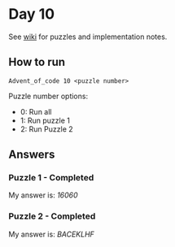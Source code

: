 # Day 10

See [wiki](https://github.com/jio125/Advent-of-code-2022/wiki/Day-10) for puzzles and implementation notes.

## How to run

`Advent_of_code 10 <puzzle number>`

Puzzle number options:

- 0: Run all
- 1: Run puzzle 1
- 2: Run Puzzle 2

## Answers

### Puzzle 1 - Completed

My answer is: *16060*

### Puzzle 2 - Completed

My answer is: *BACEKLHF*

